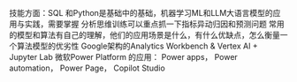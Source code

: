 技能方面：SQL 和Python是基础中的基础，机器学习ML和LLM大语言模型的应用与实践，需要掌握
分析思维训练可以重点抓一下指标异动归因和预测问题
常用的模型和算法有自己的理解，他们的应用场景是什么，有什么优缺点，怎么衡量一个算法模型的优劣性
Google架构的Analytics Workbench & Vertex AI + Jupyter Lab
微软Power Platform 的应用： Power apps， Power automation， Power Page， Copilot Studio